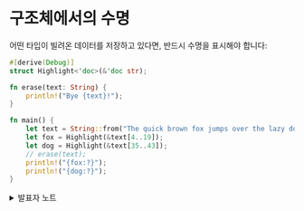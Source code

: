 # 구조체에서의 수명

어떤 타입이 빌려온 데이터를 저장하고 있다면, 반드시 수명을 표시해야 합니다:

```rust
#[derive(Debug)]
struct Highlight<'doc>(&'doc str);

fn erase(text: String) {
    println!("Bye {text}!");
}

fn main() {
    let text = String::from("The quick brown fox jumps over the lazy dog.");
    let fox = Highlight(&text[4..19]);
    let dog = Highlight(&text[35..43]);
    // erase(text);
    println!("{fox:?}");
    println!("{dog:?}");
}
```

<details>

<summary>발표자 노트</summary>

* 위의 예제에서 `Highlight`의 표식(`<'doc>`)은 적어도 `Highlight` 인스턴스가 살아있는 동안에는 그 내부의 `&str`가 가리키는 데이터 역시 살아있어야 한다는 것을 의미합니다.
* 만약 `text`가 `fox` (혹은 `dog`)의 수명이 다하기 전에 `erase`함수 호출 등으로 사라지게 된다면 빌림 검사기가 에러를 발생합니다.
* 빌린 데이터를 가지고 있는 타입은 사용자로 하여금 원본 데이터를 유지하도록 강제합니다. 이런 타입은 경량 뷰(lightweight view)를 만드는데 유용하지만, 이 제약 조건 때문에 이런 타입을 사용하는 것이 쉽지만은 않습니다.
* 따라서, 가능하다면, 구조체가 자신의 데이터를 직접 소유하도록 하는 것이 좋습니다.
* 한 구조체 안에 여러 참조가 있으면서, 이 참조들의 수명이 서로 다르게 지정되는 경우도 있습니다. 이는 참조와 그 구조체 간의 관계 뿐만이 아니라, 그 참조들 사이의 수명 관계를 설명해야 할 경우에 필요합니다. 매우 고급 기술입니다.

</details>

